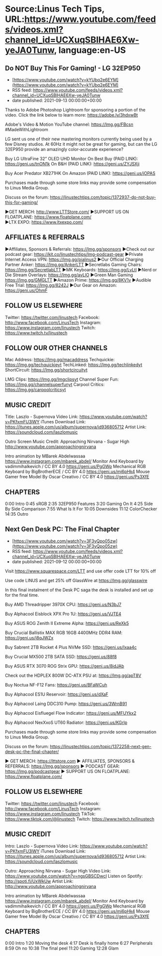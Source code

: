 # Source:Linus Tech Tips, URL:https://www.youtube.com/feeds/videos.xml?channel_id=UCXuqSBlHAE6Xw-yeJA0Tunw, language:en-US

## Do NOT Buy This For Gaming! - LG 32EP950
 - [https://www.youtube.com/watch?v=kYUbq2e6EYM](https://www.youtube.com/watch?v=kYUbq2e6EYM)
 - RSS feed: https://www.youtube.com/feeds/videos.xml?channel_id=UCXuqSBlHAE6Xw-yeJA0Tunw
 - date published: 2021-09-13 00:00:00+00:00

Thanks to Adobe Photoshop Lightroom for sponsoring a portion of the video. Click the link below to learn more: https://adobe.ly/3hdxwBt

Adobe's Video & Motion YouTube channel: https://lmg.gg/FBcsn
#MadeWithLightroom

LG sent us one of their new mastering monitors currently being used by a few Disney studios. At 60Hz it might not be great for gaming, but can the LG 32EP950 provide an amazingly color-accurate experience?

Buy LG UltraFine 32” OLED UHD Monitor
On Best Buy (PAID LINK): https://geni.us/tnON1k
On B&H (PAID LINK): https://geni.us/ZYJSXji

Buy Acer Predator XB271HK
On Amazon (PAID LINK): https://geni.us/jOPAS

Purchases made through some store links may provide some compensation to Linus Media Group.

Discuss on the forum: https://linustechtips.com/topic/1372937-do-not-buy-this-for-gaming/

►GET MERCH: http://www.LTTStore.com/
►SUPPORT US ON FLOATPLANE: https://www.floatplane.com/  
►LTX EXPO: https://www.ltxexpo.com/   

AFFILIATES & REFERRALS
---------------------------------------------------
►Affiliates, Sponsors & Referrals: https://lmg.gg/sponsors
►Check out our podcast gear: https://kit.co/linustechtips/lmg-podcast-gear
►Private Internet Access VPN: https://lmg.gg/pialinus2
►Our Official Charging Partner Anker: https://lmg.gg/AnkerLTT
►Secretlabs Gaming Chairs: https://lmg.gg/SecretlabLTT
►MK Keyboards: https://lmg.gg/LyLtl
►Nerd or Die Stream Overlays: https://lmg.gg/avLlO
►Green Man Gaming https://lmg.gg/GMGLTT
►Amazon Prime: https://lmg.gg/8KV1v
►Audible Free Trial: https://lmg.gg/8242J
►Our Gear on Amazon: https://geni.us/OhmF

FOLLOW US ELSEWHERE
---------------------------------------------------  
Twitter: https://twitter.com/linustech
Facebook: http://www.facebook.com/LinusTech
Instagram: https://www.instagram.com/linustech
Twitch: https://www.twitch.tv/linustech

FOLLOW OUR OTHER CHANNELS
---------------------------------------------------  
Mac Address: https://lmg.gg/macaddress
Techquickie: https://lmg.gg/techquickieyt
TechLinked: https://lmg.gg/techlinkedyt
ShortCircuit: https://lmg.gg/shortcircuityt

LMG Clips: https://lmg.gg/lmgclipsyt
Channel Super Fun: https://lmg.gg/channelsuperfunyt
Carpool Critics: https://lmg.gg/carpoolcriticsyt

MUSIC CREDIT
---------------------------------------------------  
Title: Laszlo - Supernova
Video Link: https://www.youtube.com/watch?v=PKfxmFU3lWY
iTunes Download Link: https://itunes.apple.com/us/album/supernova/id936805712
Artist Link: https://soundcloud.com/laszlomusic

Outro Screen Music Credit: Approaching Nirvana - Sugar High http://www.youtube.com/approachingnirvana

Intro animation by MBarek Abdelwassaa https://www.instagram.com/mbarek_abdel/
Monitor And Keyboard by vadimmihalkevich / CC BY 4.0  https://geni.us/PgGWp
Mechanical RGB Keyboard by BigBrotherECE / CC BY 4.0 https://geni.us/mj6pHk4
Mouse Gamer free Model By Oscar Creativo / CC BY 4.0 https://geni.us/Ps3XfE

CHAPTERS
---------------------------------------------------  
0:00 Intro
0:45 sRGB
2:35 32EP950 Features
3:20 Gaming On It
4:25 Side By Side Comparison
7:55 What Is It For
10:05 Downsides
11:12 ColorChecker
14:35 Outro

## Next Gen Desk PC: The Final Chapter
 - [https://www.youtube.com/watch?v=3F3yQpo05zw](https://www.youtube.com/watch?v=3F3yQpo05zw)
 - RSS feed: https://www.youtube.com/feeds/videos.xml?channel_id=UCXuqSBlHAE6Xw-yeJA0Tunw
 - date published: 2021-09-12 00:00:00+00:00

Visit https://www.squarespace.com/LTT and use offer code LTT for 10% off

Use code LINUS and get 25% off GlassWire at https://lmg.gg/glasswire

In this final instalment of the Desk PC saga the desk is installed and set up for the final time. 


Buy AMD Threadripper 3970X CPU: https://geni.us/N3bJ7

Buy Alphacool Eisblock XPX Pro 1U: https://geni.us/VJTE4

Buy ASUS ROG Zenith II Extreme Alpha: https://geni.us/ReXk5

Buy Crucial Ballistix MAX RGB 16GB 4400MHz DDR4 RAM: https://geni.us/j8qJWZx

Buy Sabrent 2TB Rocket 4 Plus NVMe SSD: https://geni.us/Ixaa4c

Buy Crucial MX500 2TB SATA SSD: https://geni.us/88f8

Buy ASUS RTX 3070 ROG Strix GPU: https://geni.us/8idJAb

Check out the HDPLEX 800W DC-ATX PSU at: https://lmg.gg/apT8V

Buy Noctua NF-F12 Fans: https://geni.us/BFaWCuh

Buy Alphacool ES1U Reservoir: https://geni.us/dXaF

Buy Alphacool Laing DDC310 Pump: https://geni.us/3WrnB91

Buy Alphacool Eisfluegel Flow Indicator: https://geni.us/MFUYkx2

Buy Alphacool NexXxoS UT60 Radiator: https://geni.us/KGrlp

Purchases made through some store links may provide some compensation to Linus Media Group.

Discuss on the forum: https://linustechtips.com/topic/1372258-next-gen-desk-pc-the-final-chapter/

► GET MERCH: https://lttstore.com
► AFFILIATES, SPONSORS & REFERRALS: https://lmg.gg/sponsors
► PODCAST GEAR: https://lmg.gg/podcastgear
► SUPPORT US ON FLOATPLANE: https://www.floatplane.com/

FOLLOW US ELSEWHERE
---------------------------------------------------  
Twitter: https://twitter.com/linustech
Facebook: http://www.facebook.com/LinusTech
Instagram: https://www.instagram.com/linustech
TikTok: https://www.tiktok.com/@linustech
Twitch: https://www.twitch.tv/linustech

MUSIC CREDIT
---------------------------------------------------
Intro: Laszlo - Supernova
Video Link: https://www.youtube.com/watch?v=PKfxmFU3lWY
iTunes Download Link: https://itunes.apple.com/us/album/supernova/id936805712
Artist Link: https://soundcloud.com/laszlomusic

Outro: Approaching Nirvana - Sugar High
Video Link: https://www.youtube.com/watch?v=ngsGBSCDwcI
Listen on Spotify: http://spoti.fi/UxWkUw
Artist Link: http://www.youtube.com/approachingnirvana

Intro animation by MBarek Abdelwassaa https://www.instagram.com/mbarek_abdel/
Monitor And Keyboard by vadimmihalkevich / CC BY 4.0  https://geni.us/PgGWp
Mechanical RGB Keyboard by BigBrotherECE / CC BY 4.0 https://geni.us/mj6pHk4
Mouse Gamer free Model By Oscar Creativo / CC BY 4.0 https://geni.us/Ps3XfE

CHAPTERS
---------------------------------------------------  
0:00 Intro
1:20 Moving the desk 
4:17 Desk is finally home
6:27 Peripherals 
8:59 Oh no
10:38 The final peel
11:20 Gaming
12:28 Glam

